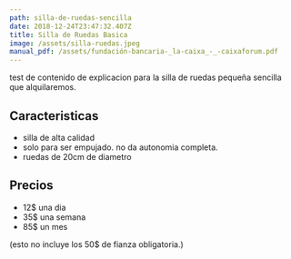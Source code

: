 ```yaml
---
path: silla-de-ruedas-sencilla
date: 2018-12-24T23:47:32.407Z
title: Silla de Ruedas Basica
image: /assets/silla-ruedas.jpeg
manual_pdf: /assets/fundación-bancaria-_la-caixa_-_-caixaforum.pdf
---
```

test de contenido de explicacion para la silla de ruedas pequeña sencilla que alquilaremos.

## Caracteristicas

* silla de alta calidad
* solo para ser empujado. no da autonomia completa.
* ruedas de 20cm de diametro

## Precios

* 12$ una dia
* 35$ una semana
* 85$ un mes

(esto no incluye los 50$ de fianza obligatoria.)
